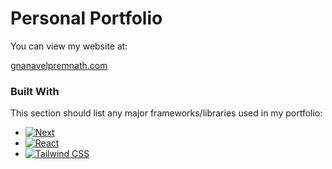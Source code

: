 # Personal Portfolio

<p>You can view my website at:</p>
<a href="https://www.gnanavelpremnath.com/">gnanavelpremnath.com</a>

### Built With

This section should list any major frameworks/libraries used in my portfolio:

* [![Next][Next.js]][Next-url]
* [![React][React.js]][React-url]
* [![Tailwind CSS][Tailwind-css]][Tailwind-url]

[Next.js]: https://img.shields.io/badge/next.js-000000?style=for-the-badge&logo=nextdotjs&logoColor=white
[Next-url]: https://nextjs.org/
[React.js]: https://img.shields.io/badge/React-20232A?style=for-the-badge&logo=react&logoColor=61DAFB
[React-url]: https://reactjs.org/
[Tailwind-css]: https://img.shields.io/badge/tailwindcss-0F172A?&logo=tailwindcss
[Tailwind-url]: https://tailwindcss.com/
